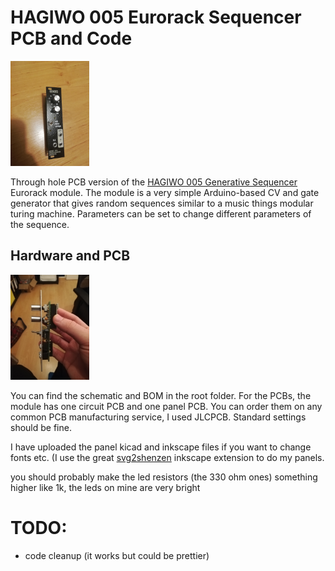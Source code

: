 # HAGIWO 005 Eurorack Sequencer PCB and Code
<img src="images/005_front.jpg" width="25%" height="25%">

Through hole PCB version of the [HAGIWO 005 Generative Sequencer](https://www.youtube.com/watch?v=0eHllqHmlZQ) Eurorack module.
The module is a very simple Arduino-based CV and gate generator that gives random sequences similar to a music things modular turing machine.
Parameters can be set to change different parameters of the sequence.

## Hardware and PCB
<img src="images/005_side.jpg" width="25%" height="25%">

You can find the schematic and BOM in the root folder. For the PCBs, the module has one circuit PCB and one panel PCB. You can order them on any common PCB manufacturing service, I used JLCPCB. Standard settings should be fine.

I have uploaded the panel kicad and inkscape files if you want to change fonts etc. (I use the great [svg2shenzen](https://github.com/badgeek/svg2shenzhen) inkscape extension to do my panels.

you should probably make the led resistors (the 330 ohm ones) something higher like 1k, the leds on mine are very bright


# TODO:
- code cleanup (it works but could be prettier)

